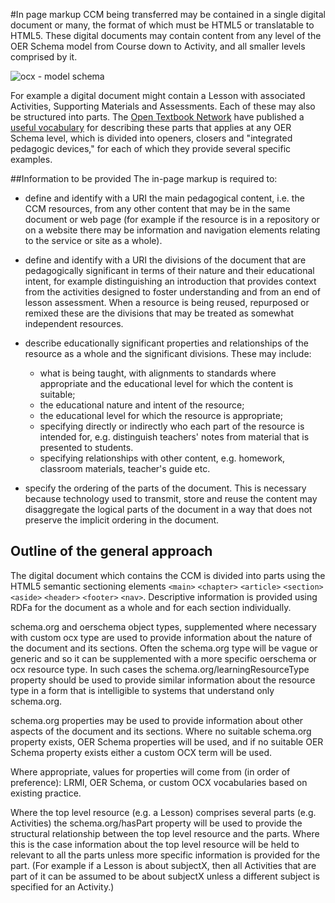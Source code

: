 #In page markup
CCM being transferred may be contained in a single digital document or many, the format of which must be HTML5 or translatable to HTML5. These digital documents may contain content from any level of the OER Schema model from Course down to Activity, and all smaller levels comprised by it.

![ocx - model schema](https://docs.google.com/drawings/d/e/2PACX-1vRFmqDy20wkWNhS4Iat6vRFLGfuhq9oTbayuG3_mJA9V46s6OT5oz8itEVyBYrO4YQCmcBH2qljgW6e/pub?w=960&h=720)

For example a digital document might contain a Lesson with associated Activities, Supporting Materials and Assessments. Each of these may also be structured into parts. The [Open Textbook Network](http://research.cehd.umn.edu/otn/) have published a [useful vocabulary](https://canvas.umn.edu/courses/106630/pages/textbook-elements) for describing these parts that applies at any OER Schema level, which is divided into openers, closers and "integrated pedagogic devices," for each of which they provide several specific examples.

##Information to be provided
The in-page markup is required to:

- define and identify with a URI the main pedagogical content, i.e. the CCM resources, from any other content that may be in the same document or web page (for example if the resource is in a repository or on a website there may be information and navigation elements relating to the service or site as a whole).

- define and identify with a URI the divisions of the document that are pedagogically significant in terms of their nature and their educational intent, for example distinguishing an introduction that provides context from the activities designed to foster understanding and from an end of lesson assessment. When a resource is being reused, repurposed or remixed these are the divisions that may be treated as somewhat independent resources.

- describe educationally significant properties and relationships of the resource as a whole and the significant divisions. These may include:
    - what is being taught, with alignments to standards where appropriate and the educational level for which the content is suitable;
    - the educational nature and intent of the resource;
    - the educational level for which the resource is appropriate;
    - specifying directly or indirectly who each part of the resource is intended for, e.g. distinguish teachers' notes from material that is presented to students.
    - specifying relationships with other content, e.g. homework, classroom materials, teacher's guide etc. 

- specify the ordering of the parts of the document. This is necessary because technology used to transmit, store and reuse the content may disaggregate the logical parts of the document in a way that does not preserve the implicit ordering in the document.

## Outline of the general approach
The digital document which contains the CCM is divided into parts using the HTML5 semantic sectioning elements `<main>` `<chapter>` `<article>` `<section>` `<aside>` `<header>` `<footer>` `<nav>`.  Descriptive information is provided using RDFa for the document as a whole and for each section individually.

schema.org and oerschema object types, supplemented where necessary with custom ocx type are used to provide information about the nature of the document and its sections. Often the schema.org type will be vague or generic and so it can be supplemented with a more specific oerschema or ocx resource type. In such cases the schema.org/learningResourceType property should be used to provide similar information about the resource type in a form that is intelligible to systems that understand only schema.org.

schema.org properties may be used to provide information about other aspects of the document and its sections. Where no suitable schema.org property exists, OER Schema properties will be used, and if no suitable OER Schema property exists either a custom OCX term will be used.

Where appropriate, values for properties will come from (in order of preference): LRMI, OER Schema, or custom OCX vocabularies based on existing practice.

Where the top level resource (e.g. a Lesson) comprises several parts (e.g. Activities) the schema.org/hasPart property will be used to provide the structural relationship between the top level resource and the parts. Where this is the case information about the top level resource will be held to relevant to all the parts unless more specific information is provided for the part. (For example if a Lesson is about subjectX, then all Activities that are part of it can be assumed to be about subjectX unless a different subject is specified for an Activity.)
